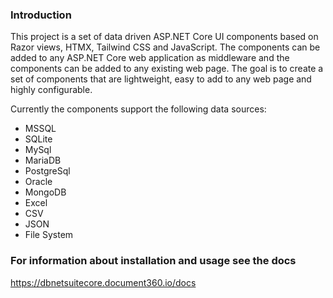 ### Introduction ###
This project is a set of data driven ASP.NET Core UI components based on Razor views, HTMX, Tailwind CSS and JavaScript. The components can be added to any ASP.NET Core web application as middleware and the components can be added to any existing web page. The goal is to create a set of components that are lightweight, easy to add to any web page and highly configurable.

Currently the components support the following data sources:

 - MSSQL
 - SQLite
 - MySql
 - MariaDB
 - PostgreSql
 - Oracle
 - MongoDB
 - Excel
 - CSV
 - JSON
 - File System

### For information about installation and usage see the docs ###
https://dbnetsuitecore.document360.io/docs

